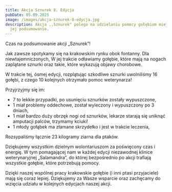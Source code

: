```yaml
---
title: Akcja Sznurek 8. Edycja
pubDate: 05.09.2025
image: /images/akcja-sznurek-8-edycja.jpg
description: Akcja ,,Sznurek" polega na udzielaniu pomocy gołębiom miejskim, oto
  jej podsumowanie.
---
```

Czas na podsumowanie akcji „Sznurek”!

Jak zawsze spotykamy się na krakowskim rynku obok fontanny. 
Dla niewtajemniczonych, W jej trakcie odławiamy gołębie, które mają na nogach zaplątane sznurki oraz takie, które wykazują objawy chorobowe.

W trakcie tej, ósmej edycji, rozplątując szkodliwe sznurki uwolniliśmy 16 gołębi, z czego 10 kolejnych otrzymało pomoc weterynarza! 

Przyjrzyjmy się im:

* 7 to lekkie przypadki, po usunięciu sznurków zostały wypuszczone,
* 1 miał problemy oddechowe, został wyleczony i wypuszczony po 3 dniach,
* 1 miał bardzo duży obrzęk nogi od sznurków, lekarze starają się uniknąć amputacji palców, trzymamy kciuki!
* 1 młody gołąbek ma złamane skrzydełko i jest w trakcie leczenia,

Rozsypaliśmy łącznie 23 kilogramy ziarna dla ptaków.

Dziękujemy wszystkim dzielnym wolontariuszom za poświęcony
czas i energię. W tym pomagającej nam w każdej edycji niezawodnej klinice
weterynaryjnej „Salamandra”, do której bezpośrednio po akcji trafiają wszystkie
gołębie, które potrzebują pomocy. 

Dzięki naszej wspólnej pracy krakowskie gołębie (i inni
ptasi przyjaciele) mają się coraz lepiej. Dziękujemy za Wasze wsparcie oraz zachęcamy
do wzięcia udziału w kolejnych edycjach naszej akcji.

